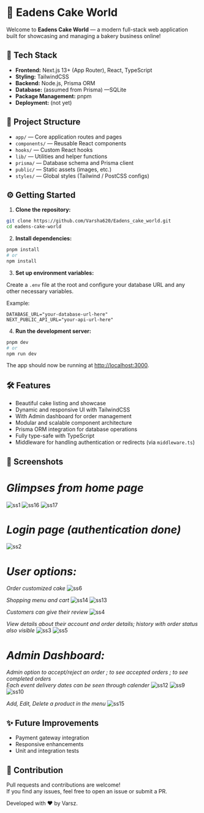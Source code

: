 # 🎂 Eadens Cake World

Welcome to **Eadens Cake World** — a modern full-stack web application built for showcasing and managing a bakery business online!

## 🚀 Tech Stack

- **Frontend:** Next.js 13+ (App Router), React, TypeScript
- **Styling:** TailwindCSS
- **Backend:** Node.js, Prisma ORM
- **Database:** (assumed from Prisma) —SQLite
- **Package Management:** pnpm
- **Deployment:** (not yet)

## 📂 Project Structure

- `app/` — Core application routes and pages
- `components/` — Reusable React components
- `hooks/` — Custom React hooks
- `lib/` — Utilities and helper functions
- `prisma/` — Database schema and Prisma client
- `public/` — Static assets (images, etc.)
- `styles/` — Global styles (Tailwind / PostCSS configs)

## ⚙️ Getting Started

1. **Clone the repository:**

```bash
git clone https://github.com/Varsha620/Eadens_cake_world.git
cd eadens-cake-world
```

2. **Install dependencies:**

```bash
pnpm install
# or
npm install
```

3. **Set up environment variables:**

Create a `.env` file at the root and configure your database URL and any other necessary variables.

Example:

```env
DATABASE_URL="your-database-url-here"
NEXT_PUBLIC_API_URL="your-api-url-here"
```

4. **Run the development server:**

```bash
pnpm dev
# or
npm run dev
```

The app should now be running at [http://localhost:3000](http://localhost:3000).

## 🛠 Features

- Beautiful cake listing and showcase
- Dynamic and responsive UI with TailwindCSS
- With  Admin dashboard for order management
- Modular and scalable component architecture
- Prisma ORM integration for database operations
- Fully type-safe with TypeScript
- Middleware for handling authentication or redirects (via `middleware.ts`)

## 📸 Screenshots
# *Glimpses from home page*
![ss1](https://github.com/user-attachments/assets/83461b1b-4a2d-4102-9be5-d96290f58a2a) ![ss16](https://github.com/user-attachments/assets/9583b86c-c751-4354-a416-e6894b5c88d0) ![ss17](https://github.com/user-attachments/assets/ade81947-bec6-49c2-afe1-76dd497e8787)


# *Login page (authentication done)*
![ss2](https://github.com/user-attachments/assets/2aa16019-1e82-40d5-b6a8-307c6ffd65ee)

# *User options:*
*Order customized cake*
![ss6](https://github.com/user-attachments/assets/2c2c50b9-b520-49a4-88e9-ab45ce132e72) 

*Shopping menu and cart*
![ss14](https://github.com/user-attachments/assets/cbfae526-9772-4a54-bb7c-641ba2e4561b)
![ss13](https://github.com/user-attachments/assets/3fd8e675-56f5-426c-9e40-5e87f5bf4475)

*Customers can give their review*
![ss4](https://github.com/user-attachments/assets/5d0b8662-3603-4b15-88b1-d506cbde7ded)

*View details about their account and order details; history with order status also visible*
![ss3](https://github.com/user-attachments/assets/1a5f1674-9757-48a7-8af5-89832de4921c)
![ss5](https://github.com/user-attachments/assets/1dcb2bc2-5576-478a-a62f-61a56e90db98)


# *Admin Dashboard:*
*Admin option to accept/reject an order ; to see accepted orders ; to see completed orders*</br>
*Each event delivery dates can be seen through calender*
![ss12](https://github.com/user-attachments/assets/89ba4ebb-9a0a-441b-b9d7-b7a5fe44ba20) ![ss9](https://github.com/user-attachments/assets/3841d06c-6950-4d41-ab5d-11a028bff6cd) ![ss10](https://github.com/user-attachments/assets/a0222b1f-873f-4b94-8537-94a60d35f309)

*Add, Edit, Delete a product in the menu*
![ss15](https://github.com/user-attachments/assets/eb2a75e1-628c-492a-98f4-f02a44dc6880)



## ✨ Future Improvements

- Payment gateway integration
- Responsive enhancements
- Unit and integration tests

## 🤝 Contribution

Pull requests and contributions are welcome!  
If you find any issues, feel free to open an issue or submit a PR.


Developed with ❤️ by Varsz.
